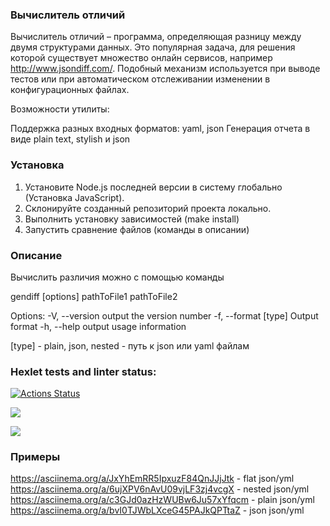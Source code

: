 ### Вычислитель отличий

Вычислитель отличий – программа, определяющая разницу между двумя структурами данных. Это популярная задача, для решения которой существует множество онлайн сервисов, например http://www.jsondiff.com/. Подобный механизм используется при выводе тестов или при автоматическом отслеживании изменении в конфигурационных файлах.

Возможности утилиты:

Поддержка разных входных форматов: yaml, json
Генерация отчета в виде plain text, stylish и json

### Установка 

1. Установите Node.js последней версии в систему глобально (Установка JavaScript).
2. Склонируйте созданный репозиторий проекта локально. 
3. Выполнить установку зависимостей (make install)
4. Запустить сравнение файлов (команды в описании)

### Описание

Вычислить различия можно с помощью команды

gendiff [options] pathToFile1 pathToFile2

Options:
-V, --version output the version number
-f, --format [type] Output format
-h, --help output usage information

[type] - plain, json, nested
<pathToFile> - путь к json или yaml файлам

### Hexlet tests and linter status:
[![Actions Status](https://github.com/kuznevia/frontend-project-lvl2/workflows/hexlet-check/badge.svg)](https://github.com/kuznevia/frontend-project-lvl2/actions)

<a href="https://codeclimate.com/github/kuznevia/frontend-project-lvl2/maintainability"><img src="https://api.codeclimate.com/v1/badges/a429206536c5a6ce4764/maintainability" /></a>

<a href="https://codeclimate.com/github/kuznevia/frontend-project-lvl2/test_coverage"><img src="https://api.codeclimate.com/v1/badges/a429206536c5a6ce4764/test_coverage" /></a>

### Примеры 

https://asciinema.org/a/JxYhEmRR5IpxuzF84QnJJjJtk - flat json/yml
https://asciinema.org/a/6ujXPV6nAvU09vjLF3zj4vcgX - nested json/yml
https://asciinema.org/a/c3GJd0azHzWUBw6Ju57xYfqcm - plain json/yml
https://asciinema.org/a/bvI0TJWbLXceG45PAJkQPTtaZ - json json/yml